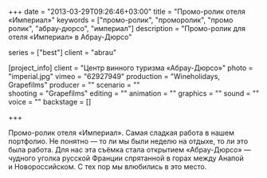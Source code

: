 +++
date = "2013-03-29T09:26:46+03:00"
title = "Промо-ролик отеля «Империал»"
keywords = ["промо-ролик", "проморолик", "промо ролик", "абрау-дюрсо", "империал"]
description = "Промо-ролик для отеля «Империал» в Абрау-Дюрсо"

series = ["best"]
client = "abrau"

[project_info]
    client = "Центр винного туризма «Абрау-Дюрсо»"
    photo = "imperial.jpg"
    vimeo = "62927949"
    production = "Wineholidays, Grapefilms"
    producer = ""
    scenario = ""    
    shooting = "Grapefilms"
    editing = ""
    animation = ""
    graphics = ""
    sound = ""
    voice = ""
    backstage = []

+++

Промо-ролик отеля &laquo;Империал&raquo;. Самая сладкая работа в&nbsp;нашем портфолио. Не&nbsp;понятно&nbsp;&mdash; то&nbsp;ли мы&nbsp;были неделю на&nbsp;отдыхе, то&nbsp;ли это была работа. Для нас эта съёмка стала открытием &laquo;Абрау-Дюрсо&raquo;&nbsp;&mdash; чудного уголка русской Франции спрятанной в&nbsp;горах между Анапой и&nbsp;Новороссийском. С&nbsp;тех пор мы&nbsp;влюбились в&nbsp;это место.